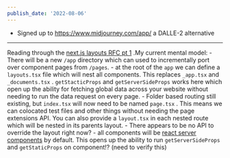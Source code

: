 ```yaml
---
publish_date: '2022-08-06'
---
```

- Signed up to https://www.midjourney.com/app/ a DALLE-2 alternative

---

Reading through the [next.js layouts RFC pt 1](https://nextjs.org/blog/layouts-rfc) .My current mental model:
	- There will be a new `/app` directory which can used to incrementally port over component pages from `/pages`.
	- at the root of the `app` we can define a `layouts.tsx` file which will nest all components. This replaces `_app.tsx` and `_documents.tsx` . `getStacticProps` and `getServerSideProps` works here which open up the ability for fetching global data across your website without needing to run the data request on every page. 
	- Folder based routing still existing, but `index.tsx`  will now need to be named `page.tsx` . This means we can colocated test files and other things without needing the page extensions API. You can also provide a `layout.tsx` in each nested route which will be nested in its parents layout.
	- There appears to be no API to override the layout right now?
	- all components will be [react server components](https://github.com/josephsavona/rfcs/blob/server-components/text/0000-server-components.md) by default. This opens up the ability to run `getServerSideProps` and `getStaticProps` on component!? (need to verify this)  

